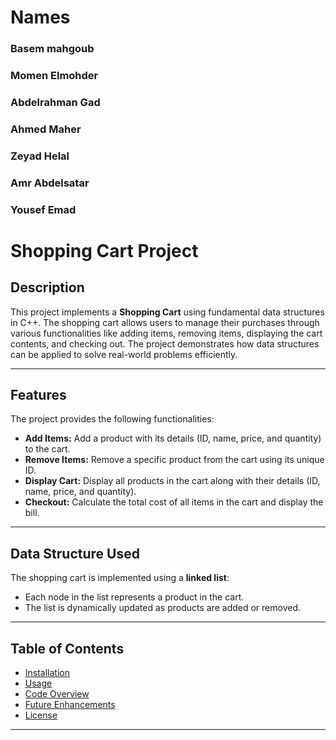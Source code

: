# Names
### Basem mahgoub
### Momen Elmohder
### Abdelrahman Gad
### Ahmed Maher
### Zeyad Helal
### Amr Abdelsatar
### Yousef Emad

# Shopping Cart Project

## Description
This project implements a **Shopping Cart** using fundamental data structures in C++. The shopping cart allows users to manage their purchases through various functionalities like adding items, removing items, displaying the cart contents, and checking out. The project demonstrates how data structures can be applied to solve real-world problems efficiently.

---

## Features
The project provides the following functionalities:
- **Add Items:** Add a product with its details (ID, name, price, and quantity) to the cart.
- **Remove Items:** Remove a specific product from the cart using its unique ID.
- **Display Cart:** Display all products in the cart along with their details (ID, name, price, and quantity).
- **Checkout:** Calculate the total cost of all items in the cart and display the bill.

---

## Data Structure Used
The shopping cart is implemented using a **linked list**:
- Each node in the list represents a product in the cart.
- The list is dynamically updated as products are added or removed.

---

## Table of Contents
- [Installation](#installation)
- [Usage](#usage)
- [Code Overview](#code-overview)
- [Future Enhancements](#future-enhancements)
- [License](#license)

---

